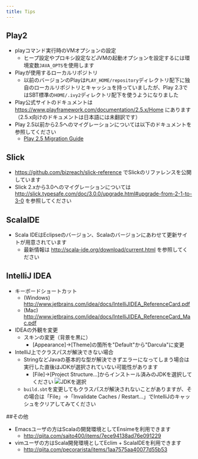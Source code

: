 ```yaml
---
title: Tips
---
```


## Play2

* playコマンド実行時のVMオプションの設定
  * ヒープ設定やプロキシ設定などJVMの起動オプションを設定するには環境変数`JAVA_OPTS`を使用します
* Playが使用するローカルリポジトリ
  * 以前のバージョンのPlayは`PLAY_HOME/repository`ディレクトリ配下に独自のローカルリポジトリとキャッシュを持っていましたが、Play 2.3ではSBT標準の`HOME/.ivy2`ディレクトリ配下を使うようになりました
* Play公式サイトのドキュメントは https://www.playframework.com/documentation/2.5.x/Home にあります（2.5.x向けのドキュメントは日本語には未翻訳です）
* Play 2.5以前から2.5へのマイグレーションについては以下のドキュメントを参照してください
  * [Play 2.5 Migration Guide](https://www.playframework.com/documentation/2.5.x/Migration25)

## Slick

* https://github.com/bizreach/slick-reference でSlickのリファレンスを公開しています
* Slick 2.xから3.0へのマイグレーションについては http://slick.typesafe.com/doc/3.0.0/upgrade.html#upgrade-from-2-1-to-3-0 を参照してください

## ScalaIDE

* Scala IDEはEclipseのバージョン、Scalaのバージョンにあわせて更新サイトが用意されています
  * 最新情報は http://scala-ide.org/download/current.html を参照してください

## IntelliJ IDEA

* キーボードショートカット
  * (Windows) http://www.jetbrains.com/idea/docs/IntelliJIDEA_ReferenceCard.pdf
  * (Mac) http://www.jetbrains.com/idea/docs/IntelliJIDEA_ReferenceCard_Mac.pdf
* IDEAの外観を変更
  * スキンの変更（背景を黒に）
    * [Appearance]→[Theme]の箇所を"Default"から"Darcula"に変更
* IntelliJ上でクラスパスが解決できない場合
  * StringなどJavaの基本的な型が解決できずエラーになってしまう場合は実行した直後はJDKが選択されていない可能性があります
    * [File]→[Project Structure...]からインストール済みのJDKを選択してください
![JDKを選択](../images/play2.4-slick3.0/idea_jdk.png)
  * `build.sbt`を変更してもクラスパスが解決されないことがありますが、その場合は「File」→「Invalidate Caches / Restart...」でIntelliJのキャッシュをクリアしてみてください

##その他

* Emacsユーザの方はScalaの開発環境としてEnsimeを利用できます
  * http://qiita.com/saito400/items/7ece94138ad76e091229
* vimユーザの方はScala開発環境としてEclim + ScalaIDEを利用できます
  * http://qiita.com/pecorarista/items/1aa7575aa40077d55b53
